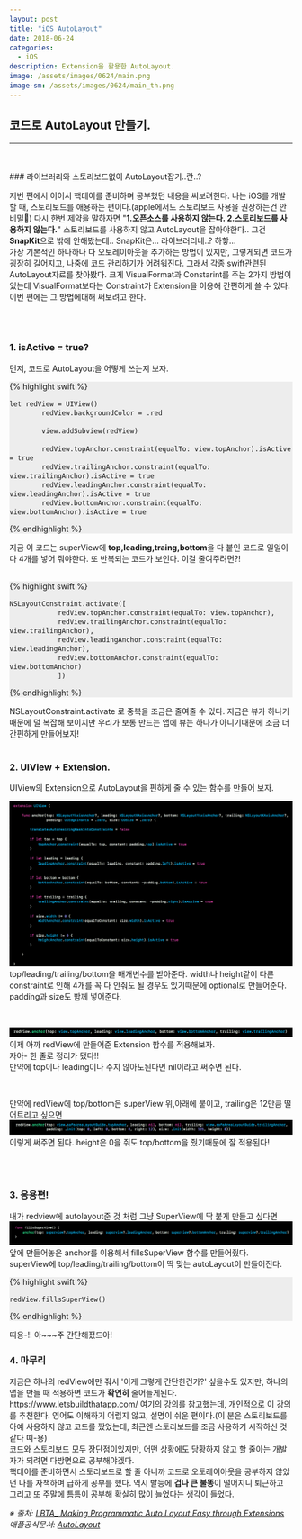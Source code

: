 ```yaml
---
layout: post
title: "iOS AutoLayout"
date: 2018-06-24
categories:
  - iOS
description: Extension을 활용한 AutoLayout. 
image: /assets/images/0624/main.png
image-sm: /assets/images/0624/main_th.png
---
```



## 코드로 AutoLayout 만들기.
---


<br/>
<br/>
### 라이브러리와 스토리보드없이 AutoLayout잡기..란..?

저번 편에서 이어서 핵데이를 준비하며 공부했던 내용을 써보려한다. 나는 iOS를 개발할 때, 스토리보드를 애용하는 편이다.(apple에서도 스토리보드 사용을 권장하는건 안비밀🤫) 다시 한번 제약을 말하자면 "**1.오픈소스를 사용하지 않는다. 2.스토리보드를 사용하지 않는다.**" 스토리보드를 사용하지 않고 AutoLayout을 잡아야한다.. 그건 **SnapKit**으로 밖에 안해봤는데.. SnapKit은... 라이브러리네..? 하핳...   
가장 기본적인 하나하나 다 오토레이아웃을 추가하는 방법이 있지만, 그렇게되면 코드가 굉장히 길어지고, 나중에 코드 관리하기가 어려워진다. 그래서 각종 swift관련된 AutoLayout자료를 찾아봤다. 크게 VisualFormat과 Constarint를 주는 2가지 방법이있는데 VisualFormat보다는 Constraint가 Extension을 이용해 간편하게 쓸 수 있다. 이번 편에는 그 방법에대해 써보려고 한다.

  
<br />
<br />


### 1. isActive = true?      
  

먼저, 코드로 AutoLayout을 어떻게 쓰는지 보자.  

<div style="background-color: #EDEDED">
{% highlight swift %}  

    let redView = UIView()
            redView.backgroundColor = .red
    
            view.addSubview(redView)
            
            redView.topAnchor.constraint(equalTo: view.topAnchor).isActive = true
            redView.trailingAnchor.constraint(equalTo: view.trailingAnchor).isActive = true
            redView.leadingAnchor.constraint(equalTo: view.leadingAnchor).isActive = true
            redView.bottomAnchor.constraint(equalTo: view.bottomAnchor).isActive = true
            
{% endhighlight %}
</div>  

지금 이 코드는 superView에 **top,leading,traing,bottom**을 다 붙인 코드로 일일이 다 4개를 넣어 줘야한다. 또 반복되는 코드가 보인다. 
이걸 줄여주려면?!  
<br />
  
  
<div style="background-color: #EDEDED">
{% highlight swift %}  

    NSLayoutConstraint.activate([
                redView.topAnchor.constraint(equalTo: view.topAnchor),
                redView.trailingAnchor.constraint(equalTo: view.trailingAnchor),
                redView.leadingAnchor.constraint(equalTo: view.leadingAnchor),
                redView.bottomAnchor.constraint(equalTo: view.bottomAnchor)
                ])
            
{% endhighlight %}
</div>  
NSLayoutConstraint.activate 로 중복을 조금은 줄여줄 수 있다.  
지금은 뷰가 하나기때문에 덜 복잡해 보이지만 우리가 보통 만드는 앱에 뷰는 하나가 아니기때문에 조금 더 간편하게 만들어보자!

  
<br />
<br />
  
  
### 2. UIView + Extension.  
  
UIView의 Extension으로 AutoLayout을 편하게 줄 수 있는 함수를 만들어 보자.  

![extension 샘플 코드](/assets/images/0624/extension.png)
top/leading/trailing/bottom을 매개변수를 받아준다. width나 height같이 다른 constraint로 인해 4개를 꼭 다 안줘도 될 경우도 있기때문에 optional로 만들어준다.  
padding과 size도 함께 넣어준다.  

<br />

![redView 적용 코드](/assets/images/0624/redViewAnchor.png)
이제 아까 redView에 만들어준 Extension 함수를 적용해보자.  
자아- 한 줄로 정리가 됐다!!  
만약에 top이나 leading이나 주지 않아도된다면 nil이라고 써주면 된다.
  
     
<br />

만약에 redView에 top/bottom은 superView 위,아래에 붙이고, trailing은 12만큼 떨어트리고 싶으면
![redView 응용 코드](/assets/images/0624/redView2.png)  
이렇게 써주면 된다. height은 0을 줘도 top/bottom을 줬기때문에 잘 적용된다!

<br />
<br />

### 3. 응용편!  
  
내가 redview에 autolayout준 것 처럼 그냥 SuperView에 딱 붙게 만들고 싶다면  
![fillsSuperView 코드](/assets/images/0624/fill.png)  
앞에 만들어놓은 anchor를 이용해서 fillsSuperView 함수를 만들어줬다.  
superView에 top/leading/trailing/bottom이 딱 맞는 autoLayout이 만들어진다.
<div style="background-color: #EDEDED">
{% highlight swift %}  

    redView.fillsSuperView()
            
{% endhighlight %}
</div>  
띠용-!! 아~~~주 간단해졌드아!  


### 4. 마무리  

지금은 하나의 redView에만 줘서 '이게 그렇게 간단한건가?' 싶을수도 있지만, 하나의 앱을 만들 때 적용하면 코드가 **확연히** 줄어들게된다.  
https://www.letsbuildthatapp.com/ 여기의 강의를 참고했는데, 개인적으로 이 강의를 추천한다. 영어도 이해하기 어렵지 않고, 설명이 쉬운 편이다.(이 분은 스토리보드를 아예 사용하지 않고 코드를 짰었는데, 최근엔 스토리보드를 조금 사용하기 시작하신 것 같다 띠-용)  
코드와 스토리보드 모두 장단점이있지만, 어떤 상황에도 당황하지 않고 할 줄아는 개발자가 되려면 다방면으로 공부해야겠다.  
핵데이를 준비하면서 스토리보드로 할 줄 아니까 코드로 오토레이아웃을 공부하지 않았던 나를 자책하며 급하게 공부를 했다. 역시 발등에 **겁나 큰 불똥**이 떨어지니 퇴근하고 그리고 또 주말에 틈틈이 공부해 확실히 많이 늘었다는 생각이 들었다.  


  
  
    


*※ 출처:  [LBTA_ Making Programmatic Auto Layout Easy through Extensions](https://www.letsbuildthatapp.com/course_video?id=2832)*   
*애플공식문서:  [AutoLayout](https://developer.apple.com/library/archive/documentation/UserExperience/Conceptual/AutolayoutPG/index.html)* 

<br />


